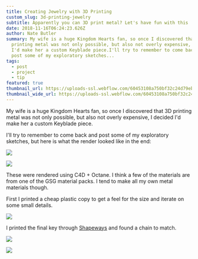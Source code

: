 ```yaml
---
title: Creating Jewelry with 3D Printing
custom_slug: 3d-printing-jewelry
subtitle: Apparently you can 3D print metal? Let's have fun with this :)
date: 2018-11-16T06:24:23.626Z
author: Nate Butler
summary: My wife is a huge Kingdom Hearts fan, so once I discovered that 3D
  printing metal was not only possible, but also not overly expensive, I decided
  I'd make her a custom Keyblade piece.I'll try to remember to come back and
  post some of my exploratory sketches...
tags:
  - post
  - project
  - tip
featured: true
thumbnail_url: https://uploads-ssl.webflow.com/60453108a750bf32c24d79eb/604588753fdb244e04e47e20_emc_test.jpg
thumbnail_wide_url: https://uploads-ssl.webflow.com/60453108a750bf32c24d79eb/604588753fdb244e04e47e20_emc_test.jpg
---
```


My wife is a huge Kingdom Hearts fan, so once I discovered that 3D printing metal was not only possible, but also not overly expensive, I decided I'd make her a custom Keyblade piece.

I'll try to remember to come back and post some of my exploratory sketches, but here is what the render looked like in the end:

![](https://uploads-ssl.webflow.com/60453108a750bf32c24d79eb/604588f4a750bf39b64f0c2e_1432.jpg)

![](https://uploads-ssl.webflow.com/60453108a750bf32c24d79eb/604588753fdb244e04e47e20_emc_test.jpg)

These were rendered using C4D + Octane. I think a few of the materials are from one of the GSG material packs. I tend to make all my own metal materials though.

First I printed a cheap plastic copy to get a feel for the size and iterate on some small details.

![](https://uploads-ssl.webflow.com/60453108a750bf32c24d79eb/60458ad47914e40a5f9786c6_IMG_0460.jpeg)

I printed the final key through [Shapeways](https://www.shapeways.com/) and found a chain to match.

![](https://uploads-ssl.webflow.com/60453108a750bf32c24d79eb/60458a217f4f0738e4383d9e_IMG_0531.jpg)

![](https://uploads-ssl.webflow.com/60453108a750bf32c24d79eb/60458aa42205df690e2e48cd_ezgif-2-e53e6f075123_small.gif)
